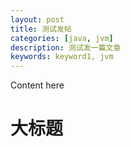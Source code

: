 ```yaml
---
layout: post
title: 测试发帖
categories: [java, jvm]
description: 测试发一篇文章
keywords: keyword1, jvm
---
```


Content here

# 大标题

